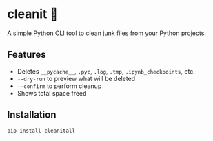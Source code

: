 # cleanit 🧹

A simple Python CLI tool to clean junk files from your Python projects.

## Features
- Deletes `__pycache__`, `.pyc`, `.log`, `.tmp`, `.ipynb_checkpoints`, etc.
- `--dry-run` to preview what will be deleted
- `--confirm` to perform cleanup
- Shows total space freed

## Installation
```bash
pip install cleanitall
